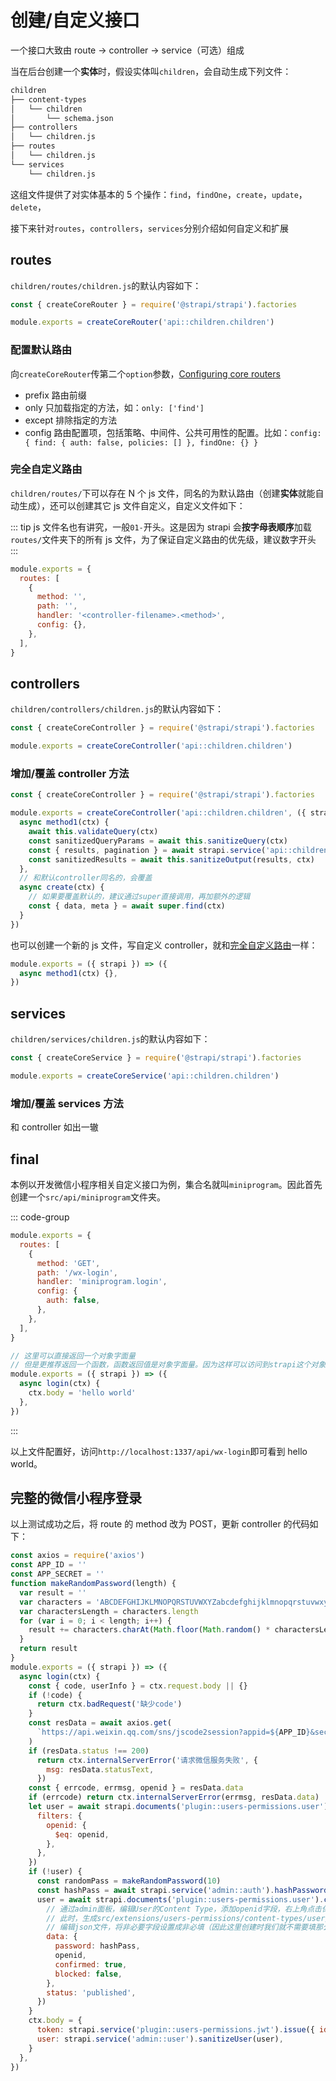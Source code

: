 # 创建/自定义接口

一个接口大致由 route -> controller -> service（可选）组成

当在后台创建一个**实体**时，假设实体叫`children`，会自动生成下列文件：

```bash
children
├── content-types
│   └── children
│       └── schema.json
├── controllers
│   └── children.js
├── routes
│   └── children.js
└── services
    └── children.js
```

这组文件提供了对实体基本的 5 个操作：`find`，`findOne`，`create`，`update`，`delete`，

接下来针对`routes`，`controllers`，`services`分别介绍如何自定义和扩展

## routes

`children/routes/children.js`的默认内容如下：

```javascript
const { createCoreRouter } = require('@strapi/strapi').factories

module.exports = createCoreRouter('api::children.children')
```

### 配置默认路由

向`createCoreRouter`传第二个`option`参数，[Configuring core routers](https://docs.strapi.io/dev-docs/backend-customization/routes#configuring-core-routers)

- prefix 路由前缀
- only 只加载指定的方法，如：`only: ['find']`
- except 排除指定的方法
- config 路由配置项，包括策略、中间件、公共可用性的配置。比如：`config: { find: { auth: false, policies: [] }, findOne: {} }`

### 完全自定义路由

`children/routes/`下可以存在 N 个 js 文件，同名的为默认路由（创建**实体**就能自动生成），还可以创建其它 js 文件自定义，自定义文件如下：

::: tip
js 文件名也有讲究，一般`01-`开头。这是因为 strapi 会**按字母表顺序**加载`routes/`文件夹下的所有 js 文件，为了保证自定义路由的优先级，建议数字开头
:::

```javascript
module.exports = {
  routes: [
    {
      method: '',
      path: '',
      handler: '<controller-filename>.<method>',
      config: {},
    },
  ],
}
```

## controllers

`children/controllers/children.js`的默认内容如下：

```javascript
const { createCoreController } = require('@strapi/strapi').factories

module.exports = createCoreController('api::children.children')
```

### 增加/覆盖 controller 方法

```javascript
const { createCoreController } = require('@strapi/strapi').factories

module.exports = createCoreController('api::children.children', ({ strapi }) => {
  async method1(ctx) {
    await this.validateQuery(ctx)
    const sanitizedQueryParams = await this.sanitizeQuery(ctx)
    const { results, pagination } = await strapi.service('api::children.children').find(sanitizedQueryParams)
    const sanitizedResults = await this.sanitizeOutput(results, ctx)
  },
  // 和默认controller同名的，会覆盖
  async create(ctx) {
    // 如果要覆盖默认的，建议通过super直接调用，再加额外的逻辑
    const { data, meta } = await super.find(ctx)
  }
})
```

也可以创建一个新的 js 文件，写自定义 controller，就和[完全自定义路由](#完全自定义路由)一样：

```javascript
module.exports = ({ strapi }) => ({
  async method1(ctx) {},
})
```

## services

`children/services/children.js`的默认内容如下：

```javascript
const { createCoreService } = require('@strapi/strapi').factories

module.exports = createCoreService('api::children.children')
```

### 增加/覆盖 services 方法

和 controller 如出一辙

## final

本例以开发微信小程序相关自定义接口为例，集合名就叫`miniprogram`。因此首先创建一个`src/api/miniprogram`文件夹。

::: code-group

```js [src/api/miniprogram/routes/miniprogram.js]
module.exports = {
  routes: [
    {
      method: 'GET',
      path: '/wx-login',
      handler: 'miniprogram.login',
      config: {
        auth: false,
      },
    },
  ],
}
```

```js [src/api/miniprogram/controllers/miniprogram.js]
// 这里可以直接返回一个对象字面量
// 但是更推荐返回一个函数，函数返回值是对象字面量。因为这样可以访问到strapi这个对象
module.exports = ({ strapi }) => ({
  async login(ctx) {
    ctx.body = 'hello world'
  },
})
```

:::

以上文件配置好，访问`http://localhost:1337/api/wx-login`即可看到 hello world。

## 完整的微信小程序登录

以上测试成功之后，将 route 的 method 改为 POST，更新 controller 的代码如下：

```javascript
const axios = require('axios')
const APP_ID = ''
const APP_SECRET = ''
function makeRandomPassword(length) {
  var result = ''
  var characters = 'ABCDEFGHIJKLMNOPQRSTUVWXYZabcdefghijklmnopqrstuvwxyz0123456789'
  var charactersLength = characters.length
  for (var i = 0; i < length; i++) {
    result += characters.charAt(Math.floor(Math.random() * charactersLength))
  }
  return result
}
module.exports = ({ strapi }) => ({
  async login(ctx) {
    const { code, userInfo } = ctx.request.body || {}
    if (!code) {
      return ctx.badRequest('缺少code')
    }
    const resData = await axios.get(
      `https://api.weixin.qq.com/sns/jscode2session?appid=${APP_ID}&secret=${APP_SECRET}&js_code=${code}&grant_type=authorization_code`
    )
    if (resData.status !== 200)
      return ctx.internalServerError('请求微信服务失败', {
        msg: resData.statusText,
      })
    const { errcode, errmsg, openid } = resData.data
    if (errcode) return ctx.internalServerError(errmsg, resData.data)
    let user = await strapi.documents('plugin::users-permissions.user').findFirst({
      filters: {
        openid: {
          $eq: openid,
        },
      },
    })
    if (!user) {
      const randomPass = makeRandomPassword(10)
      const hashPass = await strapi.service('admin::auth').hashPassword(randomPass)
      user = await strapi.documents('plugin::users-permissions.user').create({
        // 通过admin面板，编辑User的Content Type，添加openid字段，右上角点击保存
        // 此时，生成src/extensions/users-permissions/content-types/user/schema.json
        // 编辑json文件，将非必要字段设置成非必填（因此这里创建时我们就不需要填那么多无用字段了）
        data: {
          password: hashPass,
          openid,
          confirmed: true,
          blocked: false,
        },
        status: 'published',
      })
    }
    ctx.body = {
      token: strapi.service('plugin::users-permissions.jwt').issue({ id: user.id }),
      user: strapi.service('admin::user').sanitizeUser(user),
    }
  },
})
```
